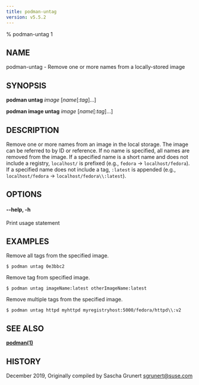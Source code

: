 ```yaml
---
title: podman-untag
version: v5.5.2
---
```


% podman-untag 1

## NAME
podman\-untag - Remove one or more names from a locally-stored image

## SYNOPSIS
**podman untag** *image* [*name*[:*tag*]...]

**podman image untag** *image* [*name*[:*tag*]...]

## DESCRIPTION
Remove one or more names from an image in the local storage.  The image can be referred to by ID or reference.  If no name is specified, all names are removed from the image.  If a specified name is a short name and does not include a registry, `localhost/` is prefixed (e.g., `fedora` -> `localhost/fedora`). If a specified name does not include a tag, `:latest` is appended (e.g., `localhost/fedora` -> `localhost/fedora\\:latest`).

## OPTIONS

#### **--help**, **-h**

Print usage statement

## EXAMPLES

Remove all tags from the specified image.
```
$ podman untag 0e3bbc2
```

Remove tag from specified image.
```
$ podman untag imageName:latest otherImageName:latest
```

Remove multiple tags from the specified image.
```
$ podman untag httpd myhttpd myregistryhost:5000/fedora/httpd\\:v2
```

## SEE ALSO
**[podman(1)](podman.1.md)**

## HISTORY
December 2019, Originally compiled by Sascha Grunert <sgrunert@suse.com>
